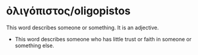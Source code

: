 # ὀλιγόπιστος/oligopistos
This word describes someone or something. It is an adjective.
* This word describes someone who has little trust or faith in someone or something else.
